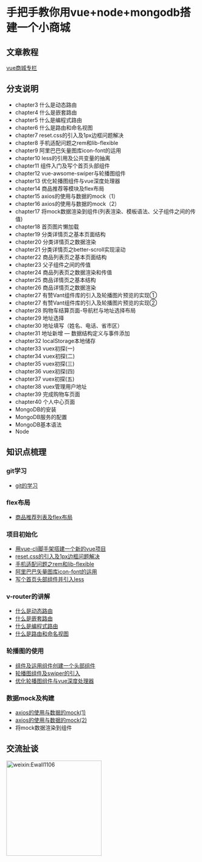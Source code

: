# 手把手教你用vue+node+mongodb搭建一个小商城

## 文章教程
[vue商城专栏](https://www.jianshu.com/nb/14505636)

## 分支说明
- chapter3 什么是动态路由
- chapter4 什么是嵌套路由 
- chapter5 什么是编程式路由
- chapter6 什么是路由和命名视图
- chapter7 reset.css的引入及1px边框问题解决
- chapter8 手机适配问题之rem和lib-flexible
- chapter9 阿里巴巴矢量图库icon-font的运用
- chapter10 less的引用及公共变量的抽离
- chapter11 组件入门及写个首页头部组件
- chapter12 vue-awsome-swiper与轮播图组件
- chapter13 优化轮播图组件与vue深度处理器
- chapter14 商品推荐等模块及flex布局
- chapter15 axios的使用与数据的mock（1）
- chapter16 axios的使用与数据的mock（2）
- chapter17 将mock数据渲染到组件(列表渲染、模板语法、父子组件之间的传值)
- chapter18 首页图片懒加载
- chapter19 分类详情页之基本页面结构
- chapter20 分类详情页之数据渲染
- chapter21 分类详情页之better-scroll实现滚动
- chapter22 商品列表页之基本页面结构
- chapter23 父子组件之间的传值
- chapter24 商品列表页之数据渲染和传值
- chapter25 商品详情页之基本结构
- chapter26 商品详情页之数据渲染
- chapter27 有赞Vant组件库的引入及轮播图片预览的实现①
- chapter27 有赞Vant组件库的引入及轮播图片预览的实现②
- chapter28 购物车结算页面-导航栏与地址选择布局
- chapter29 地址选择
- chapter30 地址填写（姓名、电话、省市区）
- chapter31 地址新增 — 数据结构定义与事件添加
- chapter32 localStorage本地储存
- chapter33 vuex初探(一)
- chapter34 vuex初探(二)
- chapter35 vuex初探(三)
- chapter36 vuex初探(四)
- chapter37 vuex初探(五)
- chapter38 vuex管理用户地址
- chapter39 完成购物车页面
- chapter40 个人中心页面
- MongoDB的安装
- MongoDB服务的配置
- MongoDB基本语法
- Node


## 知识点梳理
### git学习
- [git的学习](https://www.jianshu.com/p/6deca2cfc37a)

### flex布局
- [商品推荐列表及flex布局](https://www.jianshu.com/p/d58bdcb54529)

### 项目初始化
- [用vue-cli脚手架搭建一个新的vue项目](https://www.jianshu.com/p/0b91e9a05694)
- [reset.css的引入及1px边框问题解决](https://www.jianshu.com/p/03172908d344)
- [手机适配问题之rem和lib-flexible](https://www.jianshu.com/p/6edffcd890e9)
- [阿里巴巴矢量图库icon-font的运用](https://www.jianshu.com/p/bfc035236d76)
- [写个首页头部组件并引入less](https://www.jianshu.com/p/bdd4dd2c098b)

### v-router的讲解
- [什么是动态路由](https://www.jianshu.com/p/f499d9f64958)
- [什么是嵌套路由](https://www.jianshu.com/p/3036137769da)
- [什么是编程式路由](https://www.jianshu.com/p/81ed5a90bb10)
- [什么是路由和命名视图](https://www.jianshu.com/p/004b73f3f589)

### 轮播图的使用
- [组件及运用组件创建一个头部组件](https://www.jianshu.com/p/aa6d64994379)
- [轮播图组件及swiper的引入](https://www.jianshu.com/p/4f92c4461e3d)
- [优化轮播图组件与vue深度处理器](https://www.jianshu.com/p/4f92c4461e3d)

### 数据mock及构建
- [axios的使用与数据的mock(1)](https://www.jianshu.com/p/9b804ad87056)
- [axios的使用与数据的mock(2)](https://www.jianshu.com/p/896f8127fe60)
- 将mock数据渲染到组件


## 交流扯谈
<img src="https://wx3.sinaimg.cn/mw1024/006pIwwKgy1frm9f1mghlj30e80e83yy.jpg" width="250px" height="250px" alt="weixin:Ewall1106"/>





















